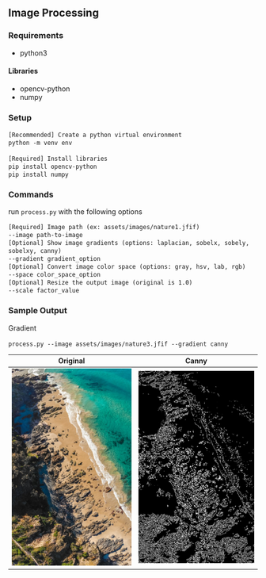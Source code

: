 ## Image Processing 

### Requirements
- python3
#### Libraries
- opencv-python
- numpy

### Setup
```
[Recommended] Create a python virtual environment
python -m venv env

[Required] Install libraries
pip install opencv-python
pip install numpy
```

### Commands
run `process.py` with the following options

```
[Required] Image path (ex: assets/images/nature1.jfif)
--image path-to-image 
[Optional] Show image gradients (options: laplacian, sobelx, sobely, sobelxy, canny)
--gradient gradient_option
[Optional] Convert image color space (options: gray, hsv, lab, rgb)
--space color_space_option
[Optional] Resize the output image (original is 1.0)
--scale factor_value
```
### Sample Output
Gradient

`process.py --image assets/images/nature3.jfif --gradient canny`

Original             |  Canny
:-------------------------:|:-------------------------:
<img src="assets/images/nature3.jfif" width="800">|<img src="assets/images/sample_output/nature3_gd_canny.png" width="800">
